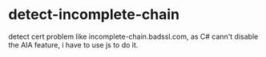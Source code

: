 # detect-incomplete-chain
detect cert problem like incomplete-chain.badssl.com, as C# cann't disable the AIA feature, i have to use js to do it.
